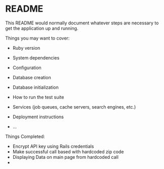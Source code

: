 # README

This README would normally document whatever steps are necessary to get the
application up and running.

Things you may want to cover:

* Ruby version

* System dependencies

* Configuration

* Database creation

* Database initialization

* How to run the test suite

* Services (job queues, cache servers, search engines, etc.)

* Deployment instructions

* ...




Things Completed: 

- Encrypt API key using Rails credentials
- Make successful call based with hardcoded zip code
- Displaying Data on main page from hardcoded call
- 
